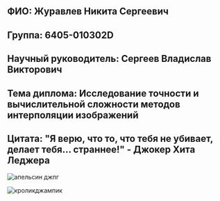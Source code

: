 ## ФИО: Журавлев Никита Сергеевич
## Группа: 6405-010302D
## Научный руководитель: Сергеев Владислав Викторович
## Тема диплома: Исследование точности и вычислительной сложности методов интерполяции изображений
## Цитата: "Я верю, что то, что тебя не убивает, делает тебя… страннее!" - Джокер Хита Леджера

![апельсин джпг](https://github.com/user-attachments/assets/c44c3205-d22e-41d0-afcb-0d5189315286)



![кроликджампик](https://github.com/user-attachments/assets/f0a87443-d196-49fb-b263-d0ddf21a289b)
